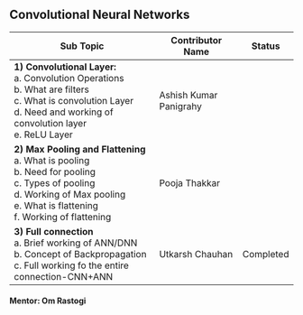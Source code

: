 ## Convolutional Neural Networks


| Sub Topic | Contributor Name | Status     |
| --------- | ---------------- | ---------- |
| **1) Convolutional Layer:**<br>a. Convolution Operations<br>b. What are filters<br>c. What is convolution Layer<br>d. Need and working of convolution layer<br>e. ReLU Layer            | Ashish Kumar Panigrahy |  |
| **2) Max Pooling and Flattening** <br>a. What is pooling<br>b. Need for pooling<br>c. Types of pooling<br>d. Working of Max pooling<br>e. What is flattening<br>f. Working of flattening | Pooja Thakkar          |  |
| **3) Full connection** <br>a. Brief working of ANN/DNN<br>b. Concept of Backpropagation<br>c. Full working fo the entire connection-CNN+ANN                                              | Utkarsh Chauhan        | Completed

#### Mentor: Om Rastogi
